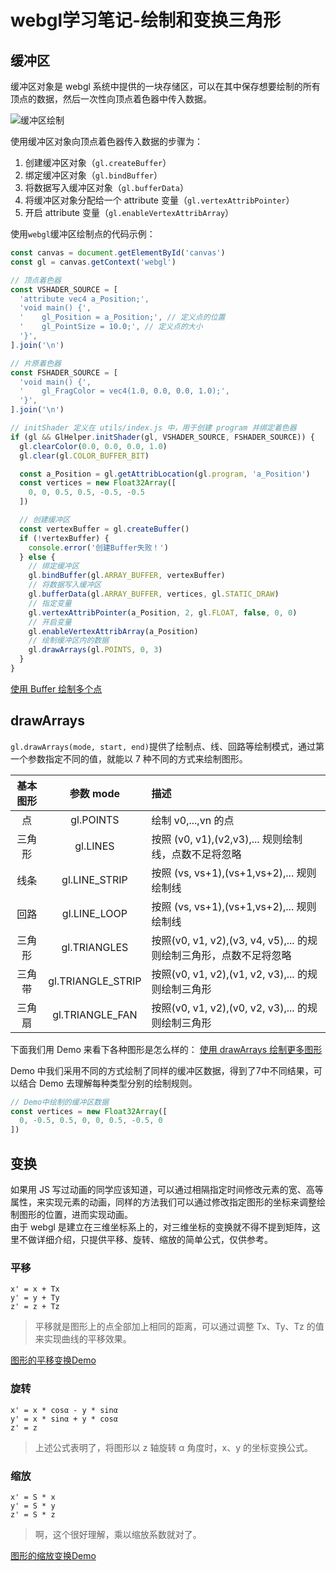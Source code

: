 # webgl学习笔记-绘制和变换三角形
## 缓冲区
缓冲区对象是 webgl 系统中提供的一块存储区，可以在其中保存想要绘制的所有顶点的数据，然后一次性向顶点着色器中传入数据。

![缓冲区绘制](https://jjjyy.github.io/webgl-note/images/webgl缓冲区.png)

使用缓冲区对象向顶点着色器传入数据的步骤为：
1. 创建缓冲区对象（`gl.createBuffer`）
2. 绑定缓冲区对象（`gl.bindBuffer`）
3. 将数据写入缓冲区对象（`gl.bufferData`）
4. 将缓冲区对象分配给一个 attribute 变量（`gl.vertexAttribPointer`）
5. 开启 attribute 变量（`gl.enableVertexAttribArray`）

使用`webgl`缓冲区绘制点的代码示例：
```js
const canvas = document.getElementById('canvas')
const gl = canvas.getContext('webgl')

// 顶点着色器
const VSHADER_SOURCE = [
  'attribute vec4 a_Position;',
  'void main() {',
  '    gl_Position = a_Position;', // 定义点的位置
  '    gl_PointSize = 10.0;', // 定义点的大小
  '}',
].join('\n')

// 片原着色器
const FSHADER_SOURCE = [
  'void main() {',
  '    gl_FragColor = vec4(1.0, 0.0, 0.0, 1.0);',
  '}',
].join('\n')

// initShader 定义在 utils/index.js 中，用于创建 program 并绑定着色器
if (gl && GlHelper.initShader(gl, VSHADER_SOURCE, FSHADER_SOURCE)) {
  gl.clearColor(0.0, 0.0, 0.0, 1.0)
  gl.clear(gl.COLOR_BUFFER_BIT)

  const a_Position = gl.getAttribLocation(gl.program, 'a_Position')
  const vertices = new Float32Array([
    0, 0, 0.5, 0.5, -0.5, -0.5
  ])

  // 创建缓冲区
  const vertexBuffer = gl.createBuffer()
  if (!vertexBuffer) {
    console.error('创建Buffer失败！')
  } else {
    // 绑定缓冲区
    gl.bindBuffer(gl.ARRAY_BUFFER, vertexBuffer)
    // 将数据写入缓冲区
    gl.bufferData(gl.ARRAY_BUFFER, vertices, gl.STATIC_DRAW)
    // 指定变量
    gl.vertexAttribPointer(a_Position, 2, gl.FLOAT, false, 0, 0)
    // 开启变量
    gl.enableVertexAttribArray(a_Position)
    // 绘制缓冲区内的数据
    gl.drawArrays(gl.POINTS, 0, 3)
  }
}
```

[使用 Buffer 绘制多个点](https://jjjyy.github.io/webgl-note/webgl-tester/2/1-buffer.html)

## drawArrays
`gl.drawArrays(mode, start, end)`提供了绘制点、线、回路等绘制模式，通过第一个参数指定不同的值，就能以 7 种不同的方式来绘制图形。

| 基本图形 | 参数 mode | 描述 |
| :--: | :--: | :-- |
| 点 | gl.POINTS | 绘制 v0,...,vn 的点 |
| 三角形 | gl.LINES | 按照 (v0, v1),(v2,v3),... 规则绘制线，点数不足将忽略 |
| 线条 | gl.LINE_STRIP | 按照 (vs, vs+1),(vs+1,vs+2),... 规则绘制线 |
| 回路 | gl.LINE_LOOP | 按照 (vs, vs+1),(vs+1,vs+2),... 规则绘制线 |
| 三角形 | gl.TRIANGLES | 按照(v0, v1, v2),(v3, v4, v5),... 的规则绘制三角形，点数不足将忽略 |
| 三角带 | gl.TRIANGLE_STRIP | 按照(v0, v1, v2),(v1, v2, v3),... 的规则绘制三角形 |
| 三角扇 | gl.TRIANGLE_FAN | 按照(v0, v1, v2),(v0, v2, v3),... 的规则绘制三角形 |

下面我们用 Demo 来看下各种图形是怎么样的：
[使用 drawArrays 绘制更多图形](https://jjjyy.github.io/webgl-note/webgl-tester/2/2-triangle.html)

Demo 中我们采用不同的方式绘制了同样的缓冲区数据，得到了7中不同结果，可以结合 Demo 去理解每种类型分别的绘制规则。

```js
// Demo中绘制的缓冲区数据
const vertices = new Float32Array([
  0, -0.5, 0.5, 0, 0, 0.5, -0.5, 0
])
```

## 变换
如果用 JS 写过动画的同学应该知道，可以通过相隔指定时间修改元素的宽、高等属性，来实现元素的动画，同样的方法我们可以通过修改指定图形的坐标来调整绘制图形的位置，进而实现动画。  
由于 webgl 是建立在三维坐标系上的，对三维坐标的变换就不得不提到矩阵，这里不做详细介绍，只提供平移、旋转、缩放的简单公式，仅供参考。

### 平移
```
x' = x + Tx
y' = y + Ty
z' = z + Tz
```

> 平移就是图形上的点全部加上相同的距离，可以通过调整 Tx、Ty、Tz 的值来实现曲线的平移效果。

[图形的平移变换Demo](https://jjjyy.github.io/webgl-note/webgl-tester/2/3-translation.html)

### 旋转
```
x' = x * cosα - y * sinα
y' = x * sinα + y * cosα
z' = z
```

> 上述公式表明了，将图形以 z 轴旋转 α 角度时，x、y 的坐标变换公式。

### 缩放
```
x' = S * x
y' = S * y
z' = S * z
```

> 啊，这个很好理解，乘以缩放系数就对了。

[图形的缩放变换Demo](https://jjjyy.github.io/webgl-note/webgl-tester/2/4-scale.html)
